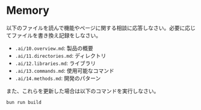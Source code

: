 # Memory

以下のファイルを読んで機能やページに関する相談に応答しなさい。必要に応じてファイルを書き換え記録をしなさい。

- `.ai/10.overview.md`: 製品の概要
- `.ai/11.directories.md`: ディレクトリ
- `.ai/12.libraries.md`: ライブラリ
- `.ai/13.commands.md`: 使用可能なコマンド
- `.ai/14.methods.md`: 開発のパターン

また、これらを更新した場合は以下のコマンドを実行しなさい。

```
bun run build
```
